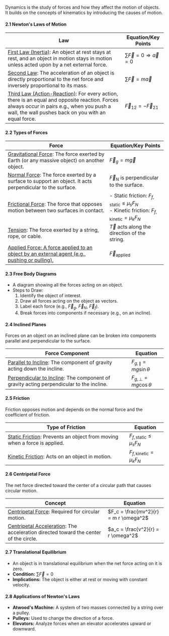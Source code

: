 Dynamics is the study of forces and how they affect the motion of objects. It builds on the concepts of kinematics by introducing the causes of motion.
#### 2.1 Newton's Laws of Motion

| **Law**                                                                                                                                                                                                  | **Equation/Key Points**                    |
| -------------------------------------------------------------------------------------------------------------------------------------------------------------------------------------------------------- | ------------------------------------------ |
| <u>First Law (Inertia)</u>: An object at rest stays at rest, and an object in motion stays in motion unless acted upon by a net external force.                                                          | $\sum \vec{F} = 0 \Rightarrow \vec{a} = 0$ |
| <u>Second Law</u>: The acceleration of an object is directly proportional to the net force and inversely proportional to its mass.                                                                       | $\sum \vec{F} = m \vec{a}$                 |
| <u>Third Law (Action-Reaction)</u>: For every action, there is an equal and opposite reaction. Forces always occur in pairs e.g., when you push a wall, the wall pushes back on you with an equal force. | $\vec{F}_{12} = -\vec{F}_{21}$             |
#### 2.2 Types of Forces

| **Force**                                                                                                       | **Equation/Key Points**                                                                                               |
| --------------------------------------------------------------------------------------------------------------- | --------------------------------------------------------------------------------------------------------------------- |
| <u>Gravitational Force</u>: The force exerted by Earth (or any massive object) on another object.               | $\vec{F}_g = m \vec{g}$                                                                                               |
| <u>Normal Force</u>: The force exerted by a surface to support an object. It acts perpendicular to the surface. | $\vec{F}_N$ is perpendicular to the surface.                                                                          |
| <u>Frictional Force</u>: The force that opposes motion between two surfaces in contact.                         | - Static friction: $F_{f, \text{static}} \leq \mu_s F_N$ <br> - Kinetic friction: $F_{f, \text{kinetic}} = \mu_k F_N$ |
| <u>Tension</u>: The force exerted by a string, rope, or cable.                                                  | $\vec{T}$ acts along the direction of the string.                                                                     |
| <u>Applied Force<u>: A force applied to an object by an external agent (e.g., pushing or pulling).              | $\vec{F}_{\text{applied}}$                                                                                            |
#### 2.3 Free Body Diagrams
- A diagram showing all the forces acting on an object.
- Steps to Draw:
  1. Identify the object of interest.
  2. Draw all forces acting on the object as vectors.
  3. Label each force (e.g., $\vec{F}_g$, $\vec{F}_N$, $\vec{F}_f$).
  4. Break forces into components if necessary (e.g., on an incline).

#### 2.4 Inclined Planes
Forces on an object on an inclined plane can be broken into components parallel and perpendicular to the surface.

| **Force Component**                                                                            | **Equation**                        |
| ---------------------------------------------------------------------------------------------- | ----------------------------------- |
| <u>Parallel to Incline</u>: The component of gravity acting down the incline.                  | $F_{g, \parallel} = mg \sin \theta$ |
| <u>Perpendicular to Incline</u>: The component of gravity acting perpendicular to the incline. | $F_{g, \perp} = mg \cos \theta$     |
#### 2.5 Friction
Friction opposes motion and depends on the normal force and the coefficient of friction.

| **Type of Friction**                                                            | **Equation**                          |
| ------------------------------------------------------------------------------- | ------------------------------------- |
| <u>Static Friction</u>: Prevents an object from moving when a force is applied. | $F_{f, \text{static}} \leq \mu_s F_N$ |
| <u>Kinetic Friction</u>: Acts on an object in motion.                           | $F_{f, \text{kinetic}} = \mu_k F_N$   |
#### 2.6 Centripetal Force
The net force directed toward the center of a circular path that causes circular motion.

| **Concept**                                                                                 | **Equation**                          |
| ------------------------------------------------------------------------------------------- | ------------------------------------- |
| <u>Centripetal Force</u>: Required for circular motion.                                     | $F_c = \frac{mv^2}{r} = m r \omega^2$ |
| <u>Centripetal Acceleration</u>: The acceleration directed toward the center of the circle. | $a_c = \frac{v^2}{r} = r \omega^2$    |
#### 2.7 Translational Equilibrium
- An object is in translational equilibrium when the net force acting on it is zero.
- **Condition:** $\sum \vec{F} = 0$
- **Implications:** The object is either at rest or moving with constant velocity.

#### 2.8 Applications of Newton's Laws
- **Atwood's Machine:** A system of two masses connected by a string over a pulley.
- **Pulleys:** Used to change the direction of a force.
- **Elevators:** Analyze forces when an elevator accelerates upward or downward.